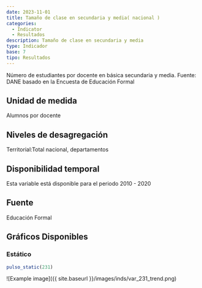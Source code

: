 ```yaml
---
date: 2023-11-01
title: Tamaño de clase en secundaria y media( nacional )
categories:
  - Indicator
  - Resultados
description: Tamaño de clase en secundaria y media
type: Indicador
base: 7
tipo: Resultados
--- 
```


Número de estudiantes por docente en básica secundaria y media.
Fuente: DANE basado en la Encuesta de Educación Formal

## Unidad de medida
Alumnos por docente

## Niveles de desagregación
Territorial:Total nacional, departamentos

## Disponibilidad temporal
Esta variable está disponible para el periodo 2010 - 2020

## Fuente
Educación Formal

## Gráficos Disponibles

### Estático

``` R
pulso_static(231)
```

![Example image]({{ site.baseurl }}/images/inds/var_231_trend.png)